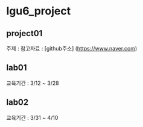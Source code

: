 # lgu6_project


## project01
주제 : 
참고자료 : [github주소] (https://www.naver.com)

## lab01
교육기간 : 3/12 ~ 3/28

## lab02
교육기간 : 3/31 ~ 4/10
